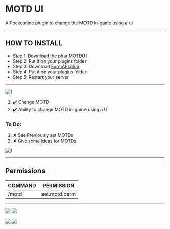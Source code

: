 # MOTD UI
A Pocketmine plugin to change the MOTD in-game using a ui


---

## HOW TO INSTALL
* Step 1: Download the phar [MOTDUI](https://poggit.pmmp.io/r/113407/MOTD-UI_dev-1.phar)
* Step 2: Put it on your plugins folder
* Step 3: Download [FormAPI.phar](http://festyy.com/wHIglq)
* Step 4: Put it on your plugins folder
* Step 5: Restart your server

---

![1](https://github.com/callumrawlinson/StaffTools/blob/main/Screenshotsui/9cc9472d440069163bc8df3e568ce3a9c0563e6f.gif)

1.  ✔️ Change MOTD
2.  ✔️ Ability to change MOTD in-game using a UI

### To Do:

1. ✘ See Previously set MOTDs
2. ✘ Give some ideas for MOTDs

![1](https://github.com/callumrawlinson/StaffTools/blob/main/Screenshotsui/0bae5d0a1e648fc6cd4001cb05b828faefe0b0fb.gif)

---

## Permissions
| COMMAND | PERMISSION |
| --- | --- |
| /motd   |  set.motd.perm |
---

[![](https://poggit.pmmp.io/shield.state/MotdUI)](https://poggit.pmmp.io/p/MotdUI)
<a href="https://poggit.pmmp.io/p/MotdUI"><img src="https://poggit.pmmp.io/shield.state/MotdUI"></a>

[![](https://poggit.pmmp.io/shield.api/MotdUI)](https://poggit.pmmp.io/p/MotdUI)
<a href="https://poggit.pmmp.io/p/MotdUI"><img src="https://poggit.pmmp.io/shield.api/MotdUI"></a>
